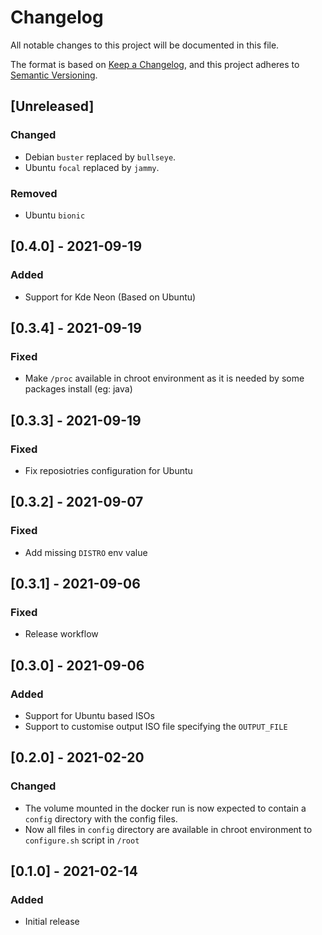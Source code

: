 # Changelog
All notable changes to this project will be documented in this file.

The format is based on [Keep a Changelog](https://keepachangelog.com/en/1.0.0/),
and this project adheres to [Semantic Versioning](https://semver.org/spec/v2.0.0.html).

## [Unreleased]

### Changed

- Debian `buster` replaced by `bullseye`.
- Ubuntu `focal` replaced by `jammy`.

### Removed

- Ubuntu `bionic`

## [0.4.0] - 2021-09-19

### Added

- Support for Kde Neon (Based on Ubuntu)
 
## [0.3.4] - 2021-09-19

### Fixed

- Make `/proc` available in chroot environment as it is needed by some packages install (eg: java)
 
## [0.3.3] - 2021-09-19

### Fixed

- Fix reposiotries configuration for Ubuntu
 
## [0.3.2] - 2021-09-07

### Fixed

- Add missing `DISTRO` env value
 
## [0.3.1] - 2021-09-06

### Fixed

- Release workflow

## [0.3.0] - 2021-09-06

### Added

- Support for Ubuntu based ISOs
- Support to customise output ISO file specifying the `OUTPUT_FILE`

## [0.2.0] - 2021-02-20

### Changed

- The volume mounted in the docker run is now expected to contain a `config` directory with the config files.
- Now all files in `config` directory are available in chroot environment to `configure.sh` script in `/root`

## [0.1.0] - 2021-02-14

### Added

- Initial release
